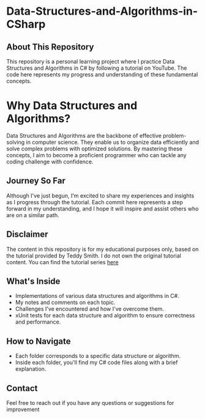 # Data-Structures-and-Algorithms-in-CSharp

## About This Repository

This repository is a personal learning project where I practice Data Structures and Algorithms in C# by following a tutorial on YouTube. The code here represents my progress and understanding of these fundamental concepts.

# Why Data Structures and Algorithms?

Data Structures and Algorithms are the backbone of effective problem-solving in computer science. They enable us to organize data efficiently and solve complex problems with optimized solutions. By mastering these concepts, I aim to become a proficient programmer who can tackle any coding challenge with confidence.

## Journey So Far

Although I've just begun, I'm excited to share my experiences and insights as I progress through the tutorial. Each commit here represents a step forward in my understanding, and I hope it will inspire and assist others who are on a similar path.


## Disclaimer

The content in this repository is for my educational purposes only, based on the tutorial provided by Teddy Smith. I do not own the original tutorial content. You can find the tutorial series [here](https://www.youtube.com/watch?v=IcDcNp8gZ7U&list=PL82C6-O4XrHf49SjEZWSa5DHN--ZRrcN_&index=1)

## What's Inside

- Implementations of various data structures and algorithms in C#.
- My notes and comments on each topic.
- Challenges I've encountered and how I've overcome them.
- xUnit tests for each data structure and algorithm to ensure correctness and performance.

## How to Navigate

- Each folder corresponds to a specific data structure or algorithm.
- Inside each folder, you'll find my C# code files along with a brief explanation.

## Contact

Feel free to reach out if you have any questions or suggestions for improvement
